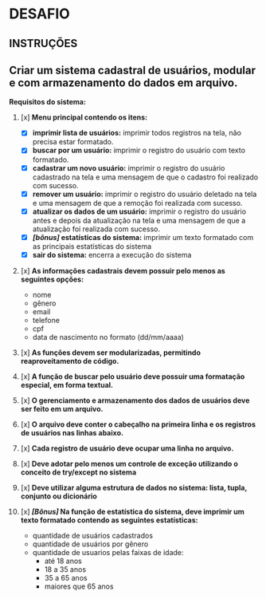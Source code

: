 # DESAFIO
## INSTRUÇÕES
## Criar um sistema cadastral de usuários, modular e com armazenamento do dados em arquivo.
**Requisitos do sistema:**

  1. [x] **Menu principal contendo os itens:**
     * [x] **imprimir lista de usuários:** imprimir todos registros na tela, não precisa estar formatado.
     * [x] **buscar por um usuário:** imprimir o registro do usuário com texto formatado.
     * [x] **cadastrar um novo usuário:** imprimir o registro do usuário cadastrado na tela e uma mensagem de que o cadastro foi realizado com sucesso.
     * [x] **remover um usuário:** imprimir o registro do usuário deletado na tela e uma mensagem de que a remoção foi realizada com sucesso.
     * [x] **atualizar os dados de um usuário:** imprimir o registro do usuário antes e depois da atualização na tela e uma mensagem de que a atualização foi realizada com sucesso.
     * [x] ***[bônus]* estatísticas do sistema:** imprimir um texto formatado com as principais estatísticas do sistema
     * [x] **sair do sistema:** encerra a execução do sistema

  2. [x] **As informações cadastrais devem possuir pelo menos as seguintes opções:**
     * nome
     * gênero
     * email
     * telefone
     * cpf
     * data de nascimento no formato (dd/mm/aaaa)
  
  3. [x] **As funções devem ser modularizadas, permitindo reaproveitamento de código.**

  4. [x] **A função de buscar pelo usuário deve possuir uma formatação especial, em forma textual.**

  5. [x] **O gerenciamento e armazenamento dos dados de usuários deve ser feito em um arquivo.**

  6. [x] **O arquivo deve conter o cabeçalho na primeira linha e os registros de usuários nas linhas abaixo.**

  7. [x] **Cada registro de usuário deve ocupar uma linha no arquivo.**

  8. [x] **Deve adotar pelo menos um controle de exceção utilizando o conceito de try/except no sistema**

  9. [x] **Deve utilizar alguma estrutura de dados no sistema: lista, tupla, conjunto ou dicionário**

  10. [x] ***[Bônus]* Na função de estatística do sistema, deve imprimir um texto formatado contendo
  as seguintes estatísticas:**
      * quantidade de usuários cadastrados
      * quantidade de usuários por gênero
      * quantidade de usuarios pelas faixas de idade:
        * até 18 anos
        * 18 a 35 anos
        * 35 a 65 anos
        * maiores que 65 anos
